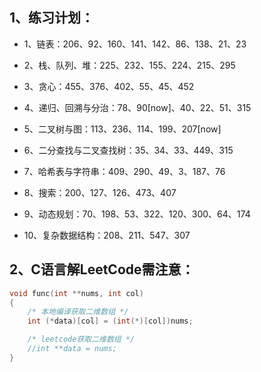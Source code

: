 ## 1、练习计划：

- 1、链表：206、92、160、141、142、86、138、21、23

- 2、栈、队列、堆：225、232、155、224、215、295

- 3、贪心：455、376、402、55、45、452

- 4、递归、回溯与分治：78、90[now]、40、22、51、315

- 5、二叉树与图：113、236、114、199、207[now]

- 6、二分查找与二叉查找树：35、34、33、449、315

- 7、哈希表与字符串：409、290、49、3、187、76

- 8、搜索：200、127、126、473、407

- 9、动态规划：70、198、53、322、120、300、64、174

- 10、复杂数据结构：208、211、547、307

## 2、C语言解LeetCode需注意：
```c
void func(int **nums, int col)
{
	/* 本地编译获取二维数组 */
	int (*data)[col] = (int(*)[col])nums;

	/* leetcode获取二维数组 */
	//int **data = nums;
}
```
